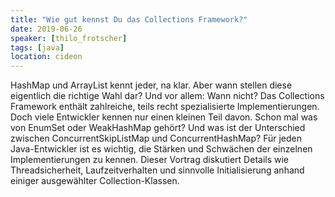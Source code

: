 ```yaml
---
title: "Wie gut kennst Du das Collections Framework?"
date: 2019-06-26
speaker: [thilo_frotscher]
tags: [java]
location: cideon
---
```


HashMap und ArrayList kennt jeder, na klar. Aber wann stellen diese eigentlich die richtige Wahl dar? Und vor allem:
Wann nicht? Das Collections Framework enthält zahlreiche, teils recht spezialisierte Implementierungen. Doch viele
Entwickler kennen nur einen kleinen Teil davon. Schon mal was von EnumSet oder WeakHashMap gehört? Und was ist der
Unterschied zwischen ConcurrentSkipListMap und ConcurrentHashMap? Für jeden Java-Entwickler ist es wichtig, die Stärken
und Schwächen der einzelnen Implementierungen zu kennen. Dieser Vortrag diskutiert Details wie Threadsicherheit,
Laufzeitverhalten und sinnvolle Initialisierung anhand einiger ausgewählter Collection-Klassen.